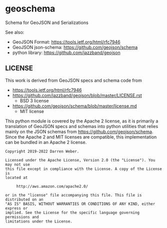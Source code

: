 # geoschema

Schema for GeoJSON and Serializations

See also:

- GeoJSON Format: https://tools.ietf.org/html/rfc7946
- GeoJSON json-schema: https://github.com/geojson/schema
- python library: https://github.com/jazzband/geojson

## LICENSE

This work is derived from GeoJSON specs and schema code from

- https://tools.ietf.org/html/rfc7946
- https://github.com/jazzband/geojson/blob/master/LICENSE.rst
    - BSD 3 license
- https://github.com/geojson/schema/blob/master/license.md
    - MIT license

This python module is covered by the Apache 2 license, as it is primarily a
translation of GeoJSON specs and schemas into python utilities that
relies mainly on the JSON schemas from https://github.com/geojson/schema.
Since the Apache 2 and MIT licenses are compatible, this implementation can
be bundled in an Apache 2 license.

```text
Copyright 2019-2022 Darren Weber.

Licensed under the Apache License, Version 2.0 (the "License"). You may not use
this file except in compliance with the License. A copy of the License is
located at

     http://aws.amazon.com/apache2.0/

or in the "license" file accompanying this file. This file is distributed on an
"AS IS" BASIS, WITHOUT WARRANTIES OR CONDITIONS OF ANY KIND, either express or
implied. See the License for the specific language governing permissions and
limitations under the License.
```
